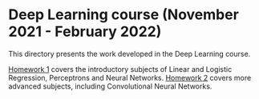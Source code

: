 # Deep Learning course (November 2021 - February 2022)

This directory presents the work developed in the Deep Learning course.

[Homework 1](hw1) covers the introductory subjects of Linear and Logistic Regression, Perceptrons and Neural Networks.
[Homework 2](hw2) covers more advanced subjects, including Convolutional Neural Networks.
